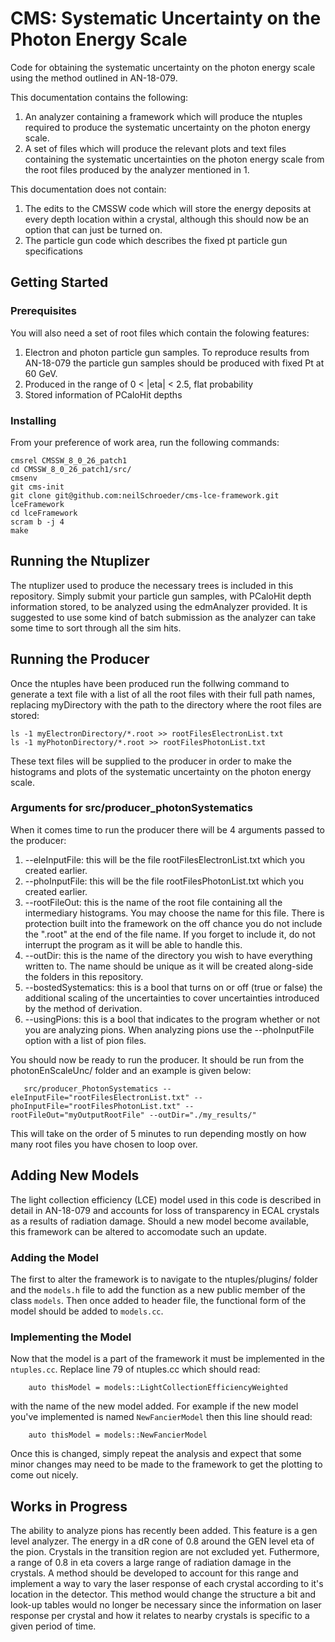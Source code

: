 # CMS: Systematic Uncertainty on the Photon Energy Scale

Code for obtaining the systematic uncertainty on the photon energy scale using the method outlined in AN-18-079.

 This documentation contains the following:

 1) An analyzer containing a framework which will produce the ntuples required to produce the systematic uncertainty on the photon energy scale.
 2) A set of files which will produce the relevant plots and text files containing the systematic uncertainties on the photon energy scale from the root files produced by the analyzer mentioned in 1.

 This documentation does not contain:
 1) The edits to the CMSSW code which will store the energy deposits at every depth location within a crystal, although this should now be an option that can just be turned on.
 2) The particle gun code which describes the fixed pt particle gun specifications


## Getting Started


### Prerequisites

You will also need a set of root files which contain the folowing features:
 1) Electron and photon particle gun samples. To reproduce results from AN-18-079 the particle gun samples should be produced with fixed Pt at 60 GeV.
 2) Produced in the range of 0 < |eta| < 2.5, flat probability
 3) Stored information of PCaloHit depths


### Installing


From your preference of work area, run the following commands:

    cmsrel CMSSW_8_0_26_patch1
    cd CMSSW_8_0_26_patch1/src/
    cmsenv
    git cms-init
    git clone git@github.com:neilSchroeder/cms-lce-framework.git lceFramework 
    cd lceFramework
    scram b -j 4
    make

## Running the Ntuplizer

The ntuplizer used to produce the necessary trees is included in this repository. Simply submit your particle gun samples, with PCaloHit depth information stored, to be analyzed using the edmAnalyzer provided. It is suggested to use some kind of batch submission as the analyzer can take some time to sort through all the sim hits.

## Running the Producer

Once the ntuples have been produced run the follwing command to generate a text file with a list of all the root files with their full path names, replacing myDirectory with the path to the directory where the root files are stored:

    ls -1 myElectronDirectory/*.root >> rootFilesElectronList.txt
    ls -1 myPhotonDirectory/*.root >> rootFilesPhotonList.txt

These text files will be supplied to the producer in order to make the histograms and plots of the systematic uncertainty on the photon energy scale.

### Arguments for src/producer_photonSystematics

When it comes time to run the producer there will be 4 arguments passed to the producer:
 1) --eleInputFile: this will be the file rootFilesElectronList.txt which you created earlier.
 2) --phoInputFile: this will be the file rootFilesPhotonList.txt which you created earlier.
 3) --rootFileOut: this is the name of the root file containing all the intermediary histograms. You may choose the name for this file. There is protection built into the framework on the off chance you do not include the ".root" at the end of the file name. If you forget to include it, do not interrupt the program as it will be able to handle this.
 4) --outDir: this is the name of the directory you wish to have everything written to. The name should be unique as it will be created along-side the folders in this repository.
 5) --bostedSystematics: this is a bool that turns on or off (true or false) the additional scaling of the uncertainties to cover uncertainties introduced by the method of derivation.
 6) --usingPions: this is a bool that indicates to the program whether or not you are analyzing pions. When analyzing pions use the --phoInputFile option with a list of pion files.

You should now be ready to run the producer. It should be run from the photonEnScaleUnc/ folder and an example is given below:

```
   src/producer_PhotonSystematics --eleInputFile="rootFilesElectronList.txt" --phoInputFile="rootFilesPhotonList.txt" --rootFileOut="myOutputRootFile" --outDir="./my_results/" 
```

This will take on the order of 5 minutes to run depending mostly on how many root files you have chosen to loop over.

## Adding New Models

The light collection efficiency (LCE) model used in this code is described in detail in AN-18-079 and accounts for loss of transparency in ECAL crystals as a results of radiation damage. Should a new model become available, this framework can be altered to accomodate such an update.

### Adding the Model

The first to alter the framework is to navigate to the ntuples/plugins/ folder and the `models.h` file to add the function as a new public member of the class `models`. Then once added to header file, the functional form of the model should be added to `models.cc`.

### Implementing the Model

Now that the model is a part of the framework it must be implemented in the `ntuples.cc`. Replace line 79 of ntuples.cc which should read:

```
    auto thisModel = models::LightCollectionEfficiencyWeighted
```

with the name of the new model added. For example if the new model you've implemented is named `NewFancierModel` then this line should read:

```
    auto thisModel = models::NewFancierModel
```

Once this is changed, simply repeat the analysis and expect that some minor changes may need to be made to the framework to get the plotting to come out nicely.

## Works in Progress

The ability to analyze pions has recently been added. This feature is a gen level analyzer. The energy in a dR cone of 0.8 around the GEN level eta of the pion. Crystals in the transition region are not excluded yet. Futhermore, a range of 0.8 in eta covers a large range of radiation damage in the crystals. A method should be developed to account for this range and implement a way to vary the laser response of each crystal according to it's location in the detector. This method would change the structure a bit and look-up tables would no longer be necessary since the information on laser response per crystal and how it relates to nearby crystals is specific to a given period of time.

